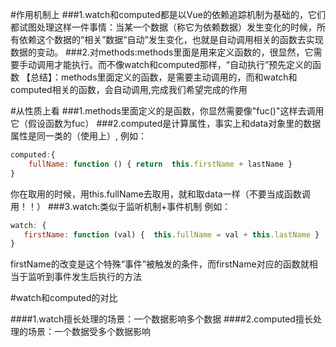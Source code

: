 #作用机制上
###1.watch和computed都是以Vue的依赖追踪机制为基础的，它们都试图处理这样一件事情：当某一个数据（称它为依赖数据）发生变化的时候，所有依赖这个数据的“相关”数据“自动”发生变化，也就是自动调用相关的函数去实现数据的变动。
###2.对methods:methods里面是用来定义函数的，很显然，它需要手动调用才能执行。而不像watch和computed那样，“自动执行”预先定义的函数
【总结】：methods里面定义的函数，是需要主动调用的，而和watch和computed相关的函数，会自动调用,完成我们希望完成的作用

#从性质上看
###1.methods里面定义的是函数，你显然需要像"fuc()"这样去调用它（假设函数为fuc）
###2.computed是计算属性，事实上和data对象里的数据属性是同一类的（使用上）,
例如：
```javascript
computed:{
    fullName: function () { return  this.firstName + lastName }
}
```
你在取用的时候，用this.fullName去取用，就和取data一样（不要当成函数调用！！）
###3.watch:类似于监听机制+事件机制
例如：
```javascript
watch: {
   firstName: function (val) {  this.fullName = val + this.lastName }
}
```
firstName的改变是这个特殊“事件”被触发的条件，而firstName对应的函数就相当于监听到事件发生后执行的方法

#watch和computed的对比

####1.watch擅长处理的场景：一个数据影响多个数据
####2.computed擅长处理的场景：一个数据受多个数据影响


